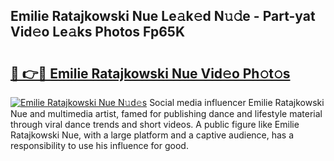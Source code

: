 ## Emilie Ratajkowski Nue Le𝚊k𝚎d N𝚞𝚍e - Part-yat Vid𝚎o Le𝚊ks Photos Fp65K

# <h2><a href="http://fbaoe45.evod.top/?m=Emilie+Ratajkowski+Nue">🔗 👉🔴 Emilie Ratajkowski Nue Vid𝚎o Ph𝚘t𝚘s</a></h2>

[![Emilie Ratajkowski Nue N𝚞d𝚎s](https://i.imgur.com/8V9OHl7.gif)](http://fbaoe45.evod.top/?m=Emilie+Ratajkowski+Nue)
Social media influencer Emilie Ratajkowski Nue and multimedia artist, famed for publishing dance and lifestyle material through viral dance trends and short videos. A public figure like Emilie Ratajkowski Nue, with a large platform and a captive audience, has a responsibility to use his influence for good. 
